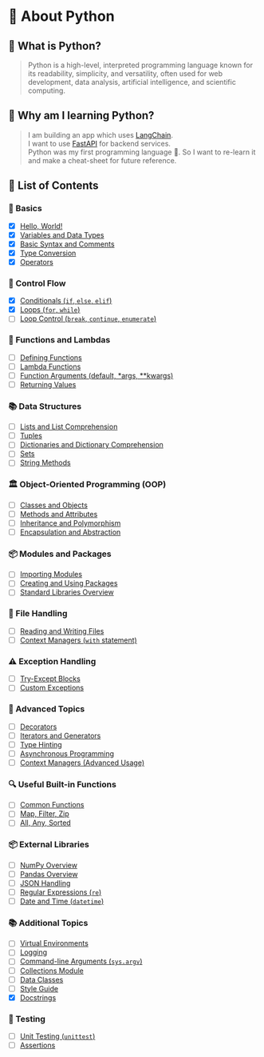 # 🌟 About Python

## 📘 What is Python?

> Python is a high-level, interpreted programming language known for its readability, simplicity, and versatility, often used for web development, data analysis, artificial intelligence, and scientific computing.

## 🤔 Why am I learning Python?

> I am building an app which uses [LangChain](../../libraries-and-frameworks/lang-chain/README.md).  
> I want to use [FastAPI](../../libraries-and-frameworks/fast-api/README.md) for backend services.  
> Python was my first programming language 👶. So I want to re-learn it and make a cheat-sheet for future reference.

## 📑 List of Contents

### 📝 Basics

- [x] [Hello, World!](./basics/hello-world.md)
- [x] [Variables and Data Types](./basics/variables-and-data-types.md)
- [x] [Basic Syntax and Comments](./basics/basic-syntax-and-comments.md)
- [x] [Type Conversion](./basics/type-conversion.md)
- [x] [Operators](./basics/operators.md)

### 🔄 Control Flow

- [x] [Conditionals (`if`, `else`, `elif`)](./control-flow/conditionals.md)
- [x] [Loops (`for`, `while`)](./control-flow/loops.md)
- [ ] [Loop Control (`break`, `continue`, `enumerate`)](./control-flow/loop-control.md)

### 🔧 Functions and Lambdas

- [ ] [Defining Functions](./functions-lambdas/defining-functions.md)
- [ ] [Lambda Functions](./functions-lambdas/lambda-functions.md)
- [ ] [Function Arguments (default, *args, **kwargs)](./functions-lambdas/function-arguments.md)
- [ ] [Returning Values](./functions-lambdas/returning-values.md)

### 📚 Data Structures

- [ ] [Lists and List Comprehension](./data-structures/lists-list-comprehension.md)
- [ ] [Tuples](./data-structures/tuples.md)
- [ ] [Dictionaries and Dictionary Comprehension](./data-structures/dictionaries-dictionary-comprehension.md)
- [ ] [Sets](./data-structures/sets.md)
- [ ] [String Methods](./data-structures/string-methods.md)

### 🏛️ Object-Oriented Programming (OOP)

- [ ] [Classes and Objects](./oop/classes-and-objects.md)
- [ ] [Methods and Attributes](./oop/methods-and-attributes.md)
- [ ] [Inheritance and Polymorphism](./oop/inheritance-polymorphism.md)
- [ ] [Encapsulation and Abstraction](./oop/encapsulation-abstraction.md)

### 📦 Modules and Packages

- [ ] [Importing Modules](./modules-packages/importing-modules.md)
- [ ] [Creating and Using Packages](./modules-packages/creating-using-packages.md)
- [ ] [Standard Libraries Overview](./modules-packages/standard-libraries-overview.md)

### 📂 File Handling

- [ ] [Reading and Writing Files](./file-handling/reading-writing-files.md)
- [ ] [Context Managers (`with` statement)](./file-handling/context-managers.md)

### ⚠️ Exception Handling

- [ ] [Try-Except Blocks](./exception-handling/try-except-blocks.md)
- [ ] [Custom Exceptions](./exception-handling/custom-exceptions.md)

### 🚀 Advanced Topics

- [ ] [Decorators](./advanced-topics/decorators.md)
- [ ] [Iterators and Generators](./advanced-topics/iterators-generators.md)
- [ ] [Type Hinting](./advanced-topics/type-hinting.md)
- [ ] [Asynchronous Programming](./advanced-topics/asynchronous-programming.md)
- [ ] [Context Managers (Advanced Usage)](./advanced-topics/context-managers-advanced.md)

### 🔍 Useful Built-in Functions

- [ ] [Common Functions](./built-in-functions/common-functions.md)
- [ ] [Map, Filter, Zip](./built-in-functions/map-filter-zip.md)
- [ ] [All, Any, Sorted](./built-in-functions/all-any-sorted.md)

### 📦 External Libraries

- [ ] [NumPy Overview](./external-libraries/numpy-overview.md)
- [ ] [Pandas Overview](./external-libraries/pandas-overview.md)
- [ ] [JSON Handling](./external-libraries/json-handling.md)
- [ ] [Regular Expressions (`re`)](./external-libraries/regular-expressions.md)
- [ ] [Date and Time (`datetime`)](./external-libraries/date-time.md)

### 📚 Additional Topics

- [ ] [Virtual Environments](./additional-topics/virtual-environments.md)
- [ ] [Logging](./additional-topics/logging.md)
- [ ] [Command-line Arguments (`sys.argv`)](./additional-topics/command-line-arguments.md)
- [ ] [Collections Module](./additional-topics/collections-module.md)
- [ ] [Data Classes](./additional-topics/data-classes.md)
- [ ] [Style Guide](./additional-topics/style-guide.md)
- [x] [Docstrings](./additional-topics/docstrings.md)

### 🧪 Testing

- [ ] [Unit Testing (`unittest`)](./testing/unit-testing.md)
- [ ] [Assertions](./testing/assertions.md)
